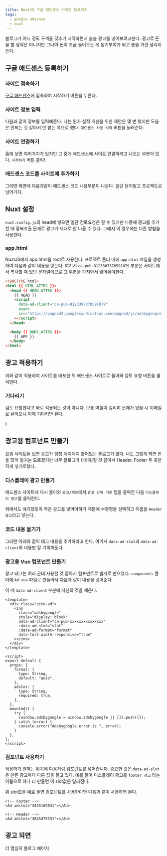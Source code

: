 ```yaml
---
title: NuxtJS 구글 애드센스 사이트 등록하기
tags:
  - google adsense
  - nuxt
---
```


블로그가 어느 정도 구색을 갖추기 시작하면서 슬슬 광고를 넣어보려고한다. 광고로 돈을 벌 생각은 아니지만 그나마 돈이 조금 들어오는 게 동기부여가 되고 좋을 거란 생각이 든다.

<!-- more -->

## 구글 애드센스 등록하기

### 사이트 접속하기

[구글 애드센스](https://www.google.com/intl/ko_kr/adsense/start/)에 접속하여 시작하기 버튼을 누른다.

<post-img src="/images/08-구글-애드센스-추가하기/220207-134644.png"></post-img>

### 사이트 정보 입력

다음과 같이 정보를 입력해준다. 나는 뭔가 실적 개선을 위한 제안은 몇 번 봤지만 도움은 안되는 것 같아서 안 받는 쪽으로 했다. `애드센스 사용 시작` 버튼을 눌러준다.

<post-img src="/images/08-구글-애드센스-추가하기/220207-135005.png"></post-img>

### 사이트 연결하기

홈에 보면 여러가지가 있지만 그 중에 애드센스에 사이트 연결하라고 나오는 부분이 있다. `시작하기` 버튼 클릭!

<post-img src="/images/08-구글-애드센스-추가하기/220207-140637.png"></post-img>

### 애드센스 코드를 사이트에 추가하기

그러면 화면에 다음과같이 애드센스 코드 내용부분이 나온다. 일단 닫지말고 프로젝트로 넘어가자.

<post-img src="/images/08-nuxtjs-구글-애드센스-추가하기/220207-140924.png"></post-img>

## Nuxt 설정

`nuxt.config.js`의 head에 넣으면 일단 검토요청은 할 수 있지만 나중에 광고를 추가할 때 중복호출 문제로 광고가 제대로 안 나올 수 있다. 그래서 이 경우에는 다른 방법을 사용한다.

### app.html

NuxtJS에서 app.html을 root로 사용한다. 프로젝트 폴더 내에 `app.html` 파일을 생성하여 다음과 같이 내용을 넣는다. 여기서 `ca-pub-8123307370591079` 부분은 사이트에서 복사할 때 있던 문자열이므로 그 부분을 가져와서 넣어줘야한다.

```html [app.html]
<!DOCTYPE html>
<html {{ HTML_ATTRS }}>
  <head {{ HEAD_ATTRS }}>
    {{ HEAD }}
    <script
      data-ad-client="ca-pub-8123307370591079"
      async
      src="https://pagead2.googlesyndication.com/pagead/js/adsbygoogle.js"
    ></script>
  </head>

  <body {{ BODY_ATTRS }}>
    {{ APP }}
  </body>
</html>
```

## 광고 적용하기

위와 같이 적용하여 사이트를 배포한 뒤 애드센스 사이트로 돌아와 검토 요청 버튼을 클릭한다.

<post-img src="/images/08-nuxtjs-구글-애드센스-추가하기/220207-141732.png"></post-img>

### 기다리기

검토 요청한다고 바로 적용되는 것이 아니다. 보통 며칠이 걸리며 문제가 있을 시 이메일로 날아오니 이제 기다리면 된다.

<post-img src="/images/08-nuxtjs-구글-애드센스-추가하기/220207-141929.png"></post-img>)

## 광고용 컴포넌트 만들기

요즘 사이트들 보면 광고가 엄청 덕지덕지 붙어있는 블로그가 많다. 나도 그렇게 하면 돈을 많이 벌지는 모르겠지만 너무 블로그가 더러워질 것 같아서 Header, Footer 두 곳만 작게 넣기로했다.

### 디스플레이 광고 만들기

애드센스 사이트에 다시 돌아와 `광고/개요`에서 `광고 단위 기준` 탭을 클릭한 다음 `디스플레이 광고`를 클릭한다.

<post-img src="/images/08-nuxtjs-구글-애드센스-추가하기/220207-142824.png"></post-img>

위에서도 얘기했듯이 작은 광고를 넣어야하기 때문에 수평형을 선택하고 이름을 `Header 광고`라고 넣는다.

<post-img src="/images/08-nuxtjs-구글-애드센스-추가하기/220207-143545.png"></post-img>

### 코드 내용 옮기기

그러면 아래와 같이 태그 내용을 추가하라고 한다. 여기서 `data-ad-slot`과 `data-ad-client`의 내용만 잘 기록해둔다.

<post-img src="/images/08-nuxtjs-구글-애드센스-추가하기/220207-143848.png"></post-img>

### 광고용 Vue 컴포넌트 만들기

광고 태그는 여러 군데 사용할 것 같아서 컴포넌트로 별개로 만으었다. `components` 폴더에 `Ad.vue` 파일로 만들어서 다음과 같이 내용을 넣어준다.

이 때 `data-ad-client` 부분에 자신의 것을 채운다.

```vue [components/Ad.vue]
<template>
  <div class="site-ad">
    <ins
      class="adsbygoogle"
      style="display: block"
      data-ad-client="ca-pub-xxxxxxxxxxxxxxx"
      :data-ad-slot="slot"
      :data-ad-format="format"
      data-full-width-responsive="true"
    ></ins>
  </div>
</template>

<script>
export default {
  props: {
    format: {
      type: String,
      default: "auto",
    },
    adslot: {
      type: String,
      required: true,
    },
  },
  mounted() {
    try {
      (window.adsbygoogle = window.adsbygoogle || []).push({});
    } catch (error) {
      console.error("Adsbygoogle error is ", error);
    }
  },
};
</script>
```

### 컴포넌트 사용하기

적용하기 원하는 위치에 다음처럼 컴포넌트를 넣어줍니다. 중요한 것은 `data-ad-slot` 은 만든 광고마다 다른 값을 들고 있다. 예를 들어 디스플레이 광고를 `footer 광고` 라는 이름으로 하나 더 만들면 이 slot값은 달라진다.

<post-img src="/images/08-nuxtjs-구글-애드센스-추가하기/220207-144939.png"></post-img>

위 slot값을 예로 들면 컴포넌트를 사용한다면 다음과 같이 사용하면 된다.

```vue
<!-- Footer -->
<Ad adslot="3445169841"></Ad>

<!-- Header -->
<Ad adslot="3845475151"></Ad>
```

## 광고 되면

더 열심히 블로그 해야지
